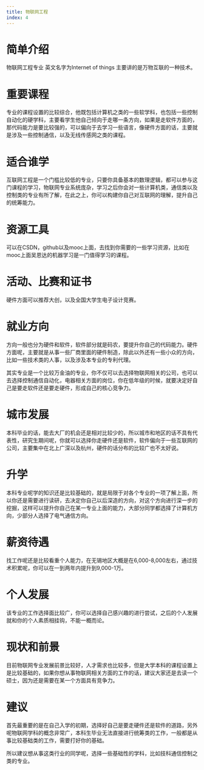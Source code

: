 ```yaml
---
title: 物联网工程
index: 4
---
```


# 简单介绍

物联网工程专业 英文名字为Internet of things 主要讲的是万物互联的一种技术。

# 重要课程

专业的课程设置的比较综合，他既包括计算机之类的一些软学科，也包括一些控制自动化的硬学科，主要看学生他自己倾向于走哪一条方向，如果是走软件方面的，那代码能力是要比较强的，可以偏向于去学习一些语言，像硬件方面的话，主要就是涉及一些控制通信，以及无线传感网之类的课程。

# 适合谁学

互联网工程是一个门槛比较低的专业，只要你具备基本的数理逻辑，都可以参与这门课程的学习，物联网专业系统庞杂，学习之后你会对一些计算机类，通信类以及控制类的专业有所了解，在此之上，你可以构建你自己对互联网的理解，提升自己的统筹能力。

# 资源工具

可以在CSDN，github以及mooc上面，去找到你需要的一些学习资源，比如在mooc上面吴恩达的机器学习是一门值得学习的课程。

# 活动、比赛和证书

硬件方面可以推荐大创，以及全国大学生电子设计竞赛。

# 就业方向

方向一般也分为硬件和软件，软件部分就是码农，要提升你自己的代码能力。硬件方面呢，主要就是从事一些厂商里面的硬件制造，除此以外还有一些小众的方向，比如一些技术类的人事，以及涉及本专业的专利代理。

其实专业是一个比较万金油的专业，你不仅可以去选择物联网相关的公司，也可以去选择控制通信自动化，电器相关方面的岗位，你在低年级的时候，就要决定好自己是要走软件还是要走硬件，形成自己的核心竞争力。

# 城市发展

本科毕业的话，能去大厂的机会还是相对比较少的，所以城市和地区的话不具有代表性，研究生期间呢，你就可以选择你走硬件还是软件，软件偏向于一些互联网的公司，主要集中在北上广深以及杭州，硬件的话分布的比较广也不太好说。

# 升学

本科专业呢学的知识还是比较基础的，就是局限于对各个专业的一项了解上面，所以你还是需要进行读研，去决定你自己以后深造的方向，对这个方向进行深一步的挖掘，这样可以提升你自己在某一专业上面的能力，大部分同学都选择了计算机方向，少部分人选择了电气通信方向。

# 薪资待遇

找工作呢还是比较看重个人能力，在无锡地区大概是在6,000-8,000左右，通过技术积累呢，你可以在一到两年内提升到9,000-1万。

# 个人发展

该专业的工作选择面比较广，你可以选择自己感兴趣的进行尝试，之后的个人发展就和你的个人素质相挂钩，不能一概而论。

# 现状和前景

目前物联网专业发展前景比较好，人才需求也比较多，但是大学本科的课程设置上是比较基础的，如果你想从事物联网相关方面的工作的话，建议大家还是去读一个硕士，因为还是需要在某一个方面具有竞争力。

# 建议

首先最重要的是在自己入学的初期，选择好自己是要走硬件还是软件的道路，另外呢物联网学科的概念非常广，本科生毕业无法直接进行统筹类的工作，一般都是从事比较基础类的工作，需要打好你的基础。

所以建议想从事这类行业的同学呢，选择一些基础性的学科，比如技科通信控制之类的专业。